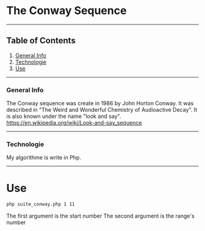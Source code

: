# The Conway Sequence
***
## Table of Contents
1. [General Info](#general-info)
2. [Technologie](#technologie)
3. [Use](#use)
***
### General Info
The Conway sequence was create in 1986 by John Horton Conway. It was described in "The Weird and Wonderful Chemistry of Audioactive Decay".
It is also known under the name "look and say".
<https://en.wikipedia.org/wiki/Look-and-say_sequence>
***
### Technologie
My algorithme is write in Php.
***
# Use
```bash
php suite_conway.php 1 11
```
The first argument is the start number
The second argument is the range's number